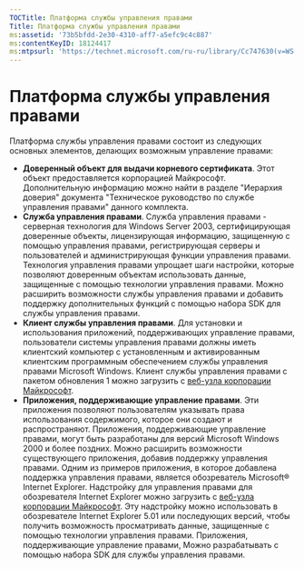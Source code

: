 ```yaml
---
TOCTitle: Платформа службы управления правами
Title: Платформа службы управления правами
ms:assetid: '73b5bfdd-2e30-4310-aff7-a5efc9c4c887'
ms:contentKeyID: 18124417
ms:mtpsurl: 'https://technet.microsoft.com/ru-ru/library/Cc747630(v=WS.10)'
---
```


Платформа службы управления правами
===================================

Платформа службы управления правами состоит из следующих основных элементов, делающих возможным управление правами:

-   **Доверенный объект для выдачи корневого сертификата**. Этот объект предоставляется корпорацией Майкрософт. Дополнительную информацию можно найти в разделе "Иерархия доверия" документа "Техническое руководство по службе управления правами" данного комплекта.
-   **Служба управления правами**. Служба управления правами - серверная технология для Windows Server 2003, сертифицирующая доверенные объекты, лицензирующая информацию, защищенную с помощью управления правами, регистрирующая серверы и пользователей и администрирующая функции управления правами. Технология управления правами упрощает шаги настройки, которые позволяют доверенным объектам использовать данные, защищенные с помощью технологии управления правами. Можно расширить возможности службы управления правами и добавить поддержку дополнительных функций с помощью набора SDK для службы управления правами.
-   **Клиент службы управления правами**. Для установки и использования приложений, поддерживающих управление правами, пользователи системы управления правами должны иметь клиентский компьютер с установленным и активированным клиентским программным обеспечением службы управления правами Microsoft Windows. Клиент службы управления правами с пакетом обновления 1 можно загрузить с [веб-узла корпорации Майкрософт](http://go.microsoft.com/fwlink/?linkid=18134).
-   **Приложения, поддерживающие управление правами**. Эти приложения позволяют пользователям указывать права использования содержимого, которое они создают и распространяют. Приложения, поддерживающие управление правами, могут быть разработаны для версий Microsoft Windows 2000 и более поздних. Можно расширить возможности существующего приложения, добавив поддержку управления правами. Одним из примеров приложения, в которое добавлена поддержка управления правами, является обозреватель Microsoft® Internet Explorer. Надстройку для управления правами для обозревателя Internet Explorer можно загрузить с [веб-узла корпорации Майкрософт](http://go.microsoft.com/fwlink/?linkid=14450). Эту надстройку можно использовать в обозревателе Internet Explorer 5.01 или последующих версий, чтобы получить возможность просматривать данные, защищенные с помощью технологии управления правами. Приложения, поддерживающие управление правами, Можно разрабатывать с помощью набора SDK для службы управления правами.
